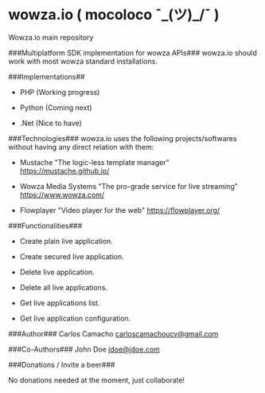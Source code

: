 # wowza.io (    mocoloco ¯\_(ツ)_/¯    )
Wowza.io main repository

###Multiplatform SDK implementation for wowza APIs###
wowza.io should work with most wowza standard installations.

###Implementations##
* PHP (Working progress)

* Python (Coming next)

* .Net (Nice to have)

###Technologies###
wowza.io uses the following projects/softwares without having any direct relation with them:

* Mustache "The logic-less template manager" <https://mustache.github.io/>

* Wowza Media Systems "The pro-grade service for live streaming" <https://www.wowza.com/>

* Flowplayer "Video player for the web" <https://flowplayer.org/>


###Functionalities###
* Create plain live application.

* Create secured live application.

* Delete live application.

* Delete all live applications.

* Get live applications list.

* Get live application configuration.

###Author###
Carlos Camacho
carloscamachoucv@gmail.com

###Co-Authors###
John Doe
jdoe@jdoe.com

###Donations / Invite a beer###

No donations needed at the moment, just collaborate!

